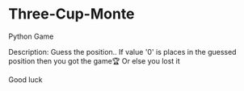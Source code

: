 # Three-Cup-Monte
Python Game

Description:
Guess the position..
If value '0' is places in the guessed position then you got the game🏆
Or else you lost it

Good luck
